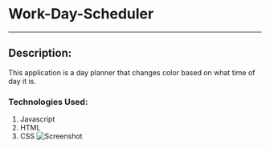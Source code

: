 # Work-Day-Scheduler
---

## Description:
This application is a day planner that changes color based on what time of day it is.

### Technologies Used:
1. Javascript
2. HTML
3. CSS
![Screenshot](https://user-images.githubusercontent.com/104409839/172546526-064d338f-5c16-47bb-be57-fd42958bd05d.PNG)
